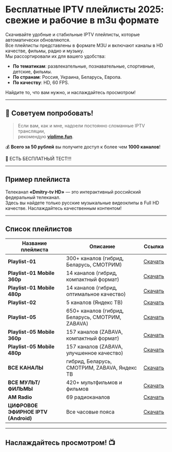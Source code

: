 # Бесплатные IPTV плейлисты 2025: свежие и рабочие в m3u формате

Скачивайте удобные и стабильные IPTV плейлисты, которые автоматически обновляются.  
Все плейлисты представлены в формате M3U и включают каналы в HD качестве, фильмы, радио и музыку.  
Мы рассортировали их для вашего удобства:  

- **По тематикам**: развлекательные, познавательные, спортивные, детские, фильмы.  
- **По странам**: Россия, Украина, Беларусь, Европа.  
- **По качеству**: HD, 60 FPS.  

Найдите то, что вам нужно, и наслаждайтесь просмотром!

---

## 🎉 Советуем попробовать!  

> Если вам, как и мне, надоели постоянно сломанные IPTV трансляции,  
> рекомендую [**viplime.fun**](http://viplime.fun/index.php?user=56241).  

💰 **Всего за 50 рублей** вы получите доступ к более чем **1000 каналов**!  

🎥 ЕСТЬ БЕСПЛАТНЫЙ ТЕСТ!!!

---

## Пример плейлиста

Телеканал **«Dmitry-tv HD»** — это интерактивный российский федеральный телеканал.  
Здесь вы найдете только русские музыкальные видеоклипы в Full HD качестве. Наслаждайтесь качественным контентом!

---

## Список плейлистов

| Название плейлиста               | Описание                                              | Ссылка                                                                                          |
|----------------------------------|------------------------------------------------------|-------------------------------------------------------------------------------------------------|
| **Playlist-01**                 | 300+ каналов (гибрид, Беларусь, СМОТРИМ)             | [Скачать](https://github.com/kristianakila/iptv/blob/main/d1)                                  |
| **Playlist-01 Mobile 360p**     | 14 каналов (гибрид, компактный формат)               | [Скачать](https://github.com/kristianakila/iptv/blob/main/d1m1)                                |
| **Playlist-01 Mobile 480p**     | 14 каналов (гибрид, оптимальное качество)            | [Скачать](https://github.com/kristianakila/iptv/blob/main/d1m2)                                |
| **Playlist-02**                 | 5 каналов (Яндекс ТВ)                                | [Скачать](https://github.com/kristianakila/iptv/blob/main/d2)                                  |
| **Playlist-05**                 | 650+ каналов (гибрид, Беларусь, СМОТРИМ, ZABAVA)     | [Скачать](https://github.com/kristianakila/iptv/blob/main/d5)                                  |
| **Playlist-05 Mobile 360p**     | 157 каналов (ZABAVA, компактный формат)              | [Скачать](https://github.com/kristianakila/iptv/blob/main/d5m1)                                |
| **Playlist-05 Mobile 480p**     | 157 каналов (ZABAVA, улучшенное качество)            | [Скачать](https://github.com/kristianakila/iptv/blob/main/d5m2)                                |
| **ВСЕ КАНАЛЫ**                  | гибрид, Беларусь, СМОТРИМ, ZABAVA, Яндекс ТВ         | [Скачать](https://github.com/kristianakila/iptv/blob/main/dd)                                  |
| **ВСЕ МУЛЬТ/ФИЛЬМЫ**            | 420+ мультфильмов и фильмов                          | [Скачать](https://github.com/kristianakila/iptv/blob/main/dm)                                  |
| **AM Radio**                    | 69 радиоканалов                                      | [Скачать](https://github.com/kristianakila/iptv/blob/main/dr)                                  |
| **ЦИФРОВОЕ ЭФИРНОЕ IPTV (Android)** | Все часовые пояса                                    | [Скачать](https://github.com/kristianakila/iptv/blob/main/de)                                  |

---

## Наслаждайтесь просмотром! 📺
